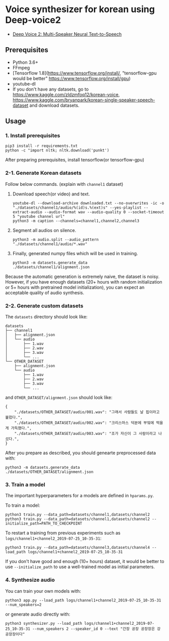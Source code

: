 Voice synthesizer for korean using Deep-voice2
====================================================================
- [Deep Voice 2: Multi-Speaker Neural Text-to-Speech](https://arxiv.org/abs/1705.08947)

## Prerequisites

- Python 3.6+
- FFmpeg
- [Tensorflow 1.8](https://www.tensorflow.org/install/, "tensorflow-gpu would be better" https://www.tensorflow.org/install/gpu)
- youtube-dl
- If you don't have any datasets, go to https://www.kaggle.com/zldzmfoq12/korean-voice, https://www.kaggle.com/bryanpark/korean-single-speaker-speech-dataset and download datasets.

## Usage

### 1. Install prerequisites

    pip3 install -r requirements.txt
    python -c "import nltk; nltk.download('punkt')
    
After preparing prerequisites, install tensorflow(or tensorflow-gpu)

### 2-1. Generate Korean datasets

Follow below commands. (explain with `channel1` dataset)

1. Download speech(or video) and text.

       youtube-dl --download-archive downloaded.txt --no-overwrites -ic -o "./datasets/channel1/audio/%(id)s.%(ext)s" --yes-playlist --extract-audio --audio-format wav --audio-quality 0 --socket-timeout 5 "youtube channel url"
       python3 -m caption --channels=channel1,channel2,channel3

2. Segment all audios on silence.

       python3 -m audio.split --audio_pattern "./datasets/channel1/audio/*.wav"

3. Finally, generated numpy files which will be used in training.

       python3 -m datasets.generate_data ./datasets/channel1/alignment.json

Because the automatic generation is extremely naive, the dataset is noisy. However, if you have enough datasets (20+ hours with random initialization or 5+ hours with pretrained model initialization), you can expect an acceptable quality of audio synthesis.

### 2-2. Generate custom datasets

The `datasets` directory should look like:

    datasets
    ├── channel1
    │   ├── alignment.json
    │   └── audio
    │       ├── 1.wav
    │       ├── 2.wav
    │       ├── 3.wav
    │       └── ...
    └── OTHER_DATASET
        ├── alignment.json
        └── audio
            ├── 1.wav
            ├── 2.wav
            ├── 3.wav
            └── ...
   
 and `OTHER_DATASET/alignment.json` should look like:

    {
        "./datasets/OTHER_DATASET/audio/001.wav": "그래서 사람들도 날 핍이라고 불렀다.",
        "./datasets/OTHER_DATASET/audio/002.wav": "크리스마스 덕분에 부엌에 먹을게 가득했다.",
        "./datasets/OTHER_DATASET/audio/003.wav": "조가 자신이 그 사람이라고 나섰다.",
    }
 
 
After you prepare as described, you should genearte preprocessed data with:

    python3 -m datasets.generate_data ./datasets/OTHER_DATASET/alignment.json
    
    
### 3. Train a model

The important hyperparameters for a models are defined in `hparams.py`.


To train a model:

    python3 train.py --data_path=datasets/channel1,datasets/channel2
    python3 train.py --data_path=datasets/channel1,datasets/channel2 --initialize_path=PATH_TO_CHECKPOINT

To restart a training from previous experiments such as `logs/channel1+channel2_2019-07-25_10-35-31`:

    python3 train.py --data_path=datasets/channel3,datasets/channel4 --load_path logs/channel1+channel2_2019-07-25_10-35-31

If you don't have good and enough (10+ hours) dataset, it would be better to use `--initialize_path` to use a well-trained model as initial parameters.

### 4. Synthesize audio

You can train your own models with:

    python3 app.py --load_path logs/channel1+channel2_2019-07-25_10-35-31 --num_speakers=2

or generate audio directly with:

    python3 synthesizer.py --load_path logs/channel1+channel2_2019-07-25_10-35-31 --num_speakers 2 --speaker_id 0 --text "간장 공장 공장장은 강 공장장이다"
